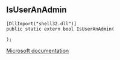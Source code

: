 ## IsUserAnAdmin

```
[DllImport("shell32.dll")]
public static extern bool IsUserAnAdmin(
   
);
```

[Microsoft documentation](https://docs.microsoft.com/en-us/windows/win32/api/shellapi/nf-shellapi-isuseranadmin)
